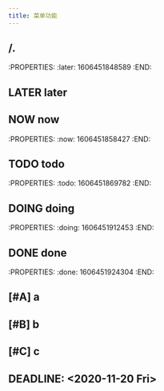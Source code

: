 ```yaml
---
title: 菜单功能
---
```


## /.
:PROPERTIES:
:later: 1606451848589
:END:
## LATER later
## NOW now
:PROPERTIES:
:now: 1606451858427
:END:
## TODO todo
:PROPERTIES:
:todo: 1606451869782
:END:
## DOING doing
:PROPERTIES:
:doing: 1606451912453
:END:
## DONE done
:PROPERTIES:
:done: 1606451924304
:END:
## [#A] a
## [#B] b
## [#C] c
## DEADLINE: <2020-11-20 Fri>
